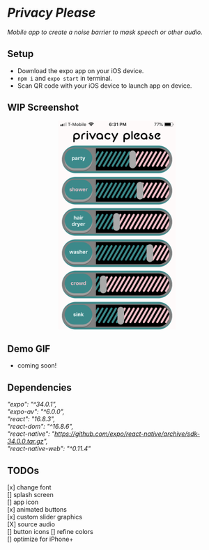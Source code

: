 # _Privacy Please_

_Mobile app to create a noise barrier to mask speech or other audio._

## Setup

- Download the expo app on your iOS device.
- `npm i` and `expo start` in terminal.
- Scan QR code with your iOS device to launch app on device.

## WIP Screenshot  

<p align="center">
<img src="assets/readme/aug26screen2.PNG" width="270"></p>

## Demo GIF

- coming soon!

## Dependencies

*"expo": "^34.0.1",*  
*"expo-av": "^6.0.0",*  
*"react": "16.8.3",*  
*"react-dom": "^16.8.6",*  
*"react-native": "https://github.com/expo/react-native/archive/sdk-34.0.0.tar.gz",*  
*"react-native-web": "^0.11.4"*  

## TODOs

[x] change font  
[] splash screen  
[] app icon  
[x] animated buttons  
[x] custom slider graphics  
[X] source audio  
[] button icons
[] refine colors  
[] optimize for iPhone+
 